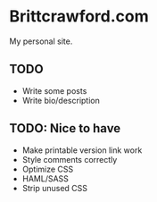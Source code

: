 # Brittcrawford.com

My personal site.

## TODO

* Write some posts
* Write bio/description

## TODO: Nice to have

* Make printable version link work
* Style comments correctly
* Optimize CSS
* HAML/SASS
* Strip unused CSS